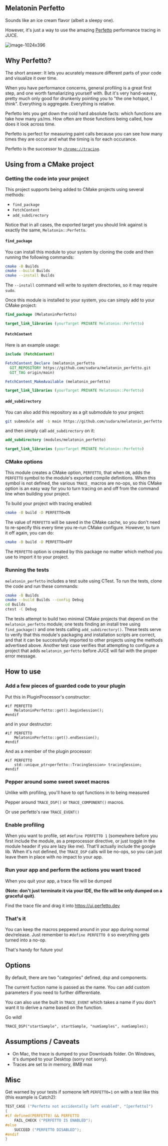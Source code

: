 ## Melatonin Perfetto

Sounds like an ice cream flavor (albeit a sleepy one).

However, it's just a way to use the amazing [Perfetto](http://perfetto.dev) performance tracing in JUCE.

![image-1024x396](https://user-images.githubusercontent.com/472/180338251-ce3c5814-ff9c-4fbb-a8c0-9caefc2f34dc.png)

## Why Perfetto?

The short answer: It lets you acurately measure different parts of your code and visualize it over time.

When you have performance concerns, general profiling is a great first step, and one worth famaliarizing yourself with. But it's very hand-wavey, pretty much only good for drunkenly pointing you to "the one hotspot, I think". Everything is aggregate. Everything is relative. 

Perfetto lets you get down the cold hard absolute facts: which functions are take how many µs/ms. How often are those functions being called, how does it look across time.

Perfetto is perfect for measuring paint calls because you can see how many times they are occur and what the timing is for each occurance. 

Perfetto is the successor to [`chrome://tracing`](https://slack.engineering/chrome-tracing-for-fun-and-profit/). 


## Using from a CMake project

### Getting the code into your project

This project supports being added to CMake projects using several methods:
- `find_package`
- `FetchContent`
- `add_subdirectory`

Notice that in all cases, the exported target you should link against is exactly the same, `Melatonin::Perfetto`.

#### `find_package`

You can install this module to your system by cloning the code and then running the following commands:
```sh
cmake -B Builds
cmake --build Builds
cmake --install Builds
```

The `--install` command will write to system directories, so it may require `sudo`.

Once this module is installed to your system, you can simply add to your CMake project:
```cmake
find_package (MelatoninPerfetto)

target_link_libraries (yourTarget PRIVATE Melatonin::Perfetto)
```

#### `FetchContent`

Here is an example usage:
```cmake
include (FetchContent)

FetchContent_Declare (melatonin_perfetto
  GIT_REPOSITORY https://github.com/sudara/melatonin_perfetto.git
  GIT_TAG origin/main)

FetchContent_MakeAvailable (melatonin_perfetto)

target_link_libraries (yourTarget PRIVATE Melatonin::Perfetto)
```

#### `add_subdirectory`

You can also add this repository as a git submodule to your project:
```sh
git submodule add -b main https://github.com/sudara/melatonin_perfetto.git modules/melatonin_perfetto
```
and then simply call `add_subdirectory` on it:
```cmake
add_subdirectory (modules/melatonin_perfetto)

target_link_libraries (yourTarget PRIVATE Melatonin::Perfetto)
```

### CMake options

This module creates a CMake option, `PERFETTO`, that when `ON`, adds the `PERFETTO` symbol to the module's exported
compile definitions. When this symbol is not defined, the various `TRACE_` macros are no-ops, so this CMake option 
is an easy way for you to turn tracing on and off from the command line when building your project.

To build your project with tracing enabled:
```sh
cmake -B build -D PERFETTO=ON
```
The value of `PERFETTO` will be saved in the CMake cache, so you don't need to re-specify this every time you re-run
CMake configure. However, to turn it off again, you can do:
```sh
cmake -B build -D PERFETTO=OFF
```

The `PERFETTO` option is created by this package no matter which method you use to import it to your project.

### Running the tests

`melatonin_perfetto` includes a test suite using CTest. To run the tests, clone the code and run these commands:
```sh
cmake -B Builds
cmake --build Builds --config Debug
cd Builds
ctest -C Debug
```

The tests attempt to build two minimal CMake projects that depend on the `melatonin_perfetto` module; one tests
finding an install tree using `find_package()` and one tests calling `add_subdirectory()`. These tests serve to
verify that this module's packaging and installation scripts are correct, and that it can be successfully imported
to other projects using the methods advertised above. Another test case verifies that attempting to configure a 
project that adds `melatonin_perfetto` before JUCE will fail with the proper error message.


## How to use

### Add a few pieces of guarded code to your plugin
Put this in PluginProcessor's constructor:

```
#if PERFETTO
    MelatoninPerfetto::get().beginSession();
#endif
```
and in your destructor:
```
#if PERFETTO
    MelatoninPerfetto::get().endSession();
#endif
```
And as a member of the plugin processor:
```
#if PERFETTO
    std::unique_ptr<perfetto::TracingSession> tracingSession;
#endif
```
### Pepper around some sweet sweet macros

Unlike with profiling, you'll have to opt functions in to being measured

Pepper around `TRACE_DSP()` or `TRACE_COMPONENT()` macros. 

Or use perfetto's raw `TRACE_EVENT()` 

### Enable profiling

When you want to profile, set `#define PERFETTO 1` (somewhere before you first include the module, as a preprocessor directive, or just toggle in the module header if you are lazy like me). That'll actually include the google lib. When it's not defined, the `TRACE_DSP` calls will be no-ops, so you can just leave them in place with no impact to your app.

### Run your app and perform the actions you want traced

When you quit your app, a trace file will be dumped 

**(Note: don't just terminate it via your IDE, the file will be only dumped on a graceful quit)**.

Find the trace file and drag it into https://ui.perfetto.dev

### That's it

You can keep the macros peppered around in your app during normal dev/release. Just remember to `#define PERFETTO 0` so everything gets turned into a no-op. 

That's handy for future you!

## Options

By default, there are two "categories" defined, dsp and components. 

The current fuction name is passed as the name. You can add custom parameters if you need to further differentiate. 

You can also use the built in `TRACE_EVENT` which takes a name if you don't want it to derive a name based on the function.

Go wild! 

```
TRACE_DSP("startSample", startSample, "numSamples", numSamples);
```

## Assumptions / Caveats

* On Mac, the trace is dumped to your Downloads folder. On Windows, it's dumped to your Desktop (sorry not sorry).
* Traces are set to in memory, 8MB max

## Misc

Get warned by your tests if someone left `PERFETTO=1` on with a test like this (this example is Catch2):

```c++
TEST_CASE ("Perfetto not accidentally left enabled", "[perfetto]")
{
#if defined(PERFETTO) && PERFETTO
    FAIL_CHECK ("PERFETTO IS ENABLED");
#else
    SUCCEED ("PERFETTO DISABLED");
#endif
}
```
